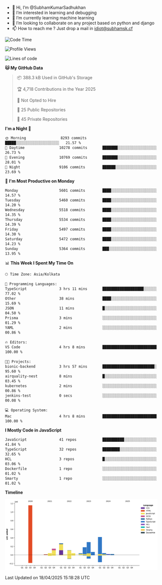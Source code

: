 - 👋 Hi, I’m @SubhamKumarSadhukhan
- 👀 I’m interested in learning and debugging
- 🌱 I’m currently learning machine learning
- 💞️ I’m looking to collaborate on any project based on python and django
- 📫 How to reach me ?
      Just drop a mail in idiot@subhamsk.cf

<!---
SubhamKumarSadhukhan/SubhamKumarSadhukhan is a ✨ special ✨ repository because its `README.md` (this file) appears on your GitHub profile.
You can click the Preview link to take a look at your changes.
--->


<!--START_SECTION:waka-->
![Code Time](http://img.shields.io/badge/Code%20Time-2%2C833%20hrs%2041%20mins-blue)

![Profile Views](http://img.shields.io/badge/Profile%20Views-1-blue)

![Lines of code](https://img.shields.io/badge/From%20Hello%20World%20I%27ve%20Written-2.8%20million%20lines%20of%20code-blue)

**🐱 My GitHub Data** 

> 📦 388.3 kB Used in GitHub's Storage 
 > 
> 🏆 4,718 Contributions in the Year 2025
 > 
> 🚫 Not Opted to Hire
 > 
> 📜 25 Public Repositories 
 > 
> 🔑 45 Private Repositories 
 > 
**I'm a Night 🦉** 

```text
🌞 Morning                8293 commits        █████░░░░░░░░░░░░░░░░░░░░   21.57 % 
🌆 Daytime                10278 commits       ███████░░░░░░░░░░░░░░░░░░   26.73 % 
🌃 Evening                10769 commits       ███████░░░░░░░░░░░░░░░░░░   28.01 % 
🌙 Night                  9106 commits        ██████░░░░░░░░░░░░░░░░░░░   23.69 % 
```
📅 **I'm Most Productive on Monday** 

```text
Monday                   5601 commits        ████░░░░░░░░░░░░░░░░░░░░░   14.57 % 
Tuesday                  5460 commits        ████░░░░░░░░░░░░░░░░░░░░░   14.20 % 
Wednesday                5518 commits        ████░░░░░░░░░░░░░░░░░░░░░   14.35 % 
Thursday                 5534 commits        ████░░░░░░░░░░░░░░░░░░░░░   14.39 % 
Friday                   5497 commits        ████░░░░░░░░░░░░░░░░░░░░░   14.30 % 
Saturday                 5472 commits        ████░░░░░░░░░░░░░░░░░░░░░   14.23 % 
Sunday                   5364 commits        ███░░░░░░░░░░░░░░░░░░░░░░   13.95 % 
```


📊 **This Week I Spent My Time On** 

```text
🕑︎ Time Zone: Asia/Kolkata

💬 Programming Languages: 
TypeScript               3 hrs 11 mins       ███████████████████░░░░░░   77.02 % 
Other                    38 mins             ████░░░░░░░░░░░░░░░░░░░░░   15.69 % 
JSON                     11 mins             █░░░░░░░░░░░░░░░░░░░░░░░░   04.50 % 
Prisma                   3 mins              ░░░░░░░░░░░░░░░░░░░░░░░░░   01.29 % 
YAML                     2 mins              ░░░░░░░░░░░░░░░░░░░░░░░░░   00.86 % 

🔥 Editors: 
VS Code                  4 hrs 8 mins        █████████████████████████   100.00 % 

🐱‍💻 Projects: 
bionic-backend           3 hrs 57 mins       ████████████████████████░   95.60 % 
airquality-nest          8 mins              █░░░░░░░░░░░░░░░░░░░░░░░░   03.45 % 
kubernetes               2 mins              ░░░░░░░░░░░░░░░░░░░░░░░░░   00.86 % 
jenkins-test             0 secs              ░░░░░░░░░░░░░░░░░░░░░░░░░   00.08 % 

💻 Operating System: 
Mac                      4 hrs 8 mins        █████████████████████████   100.00 % 
```

**I Mostly Code in JavaScript** 

```text
JavaScript               41 repos            ██████████░░░░░░░░░░░░░░░   41.84 % 
TypeScript               32 repos            ████████░░░░░░░░░░░░░░░░░   32.65 % 
HCL                      3 repos             █░░░░░░░░░░░░░░░░░░░░░░░░   03.06 % 
Dockerfile               1 repo              ░░░░░░░░░░░░░░░░░░░░░░░░░   01.02 % 
Smarty                   1 repo              ░░░░░░░░░░░░░░░░░░░░░░░░░   01.02 % 
```



**Timeline**

![Lines of Code chart](https://raw.githubusercontent.com/SubhamKumarSadhukhan/SubhamKumarSadhukhan/main/assets/bar_graph.png)


 Last Updated on 18/04/2025 15:18:28 UTC
<!--END_SECTION:waka-->
